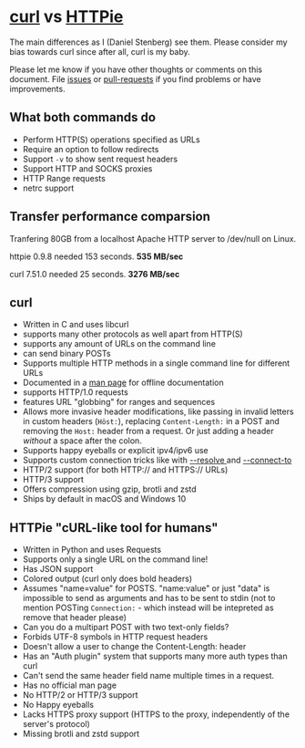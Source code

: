 # [curl](https://curl.haxx.se/) vs [HTTPie](https://github.com/jkbrzt/httpie)

The main differences as I (Daniel Stenberg) see them. Please consider my bias towards curl since after all, curl is my baby.

Please let me know if you have other thoughts or comments on this document. File [issues](https://github.com/bagder/docs/issues) or [pull-requests](https://github.com/bagder/docs/pulls) if you find problems or have improvements.

## What both commands do

- Perform HTTP(S) operations specified as URLs
- Require an option to follow redirects
- Support `-v` to show sent request headers
- Support HTTP and SOCKS proxies
- HTTP Range requests
- netrc support

## Transfer performance comparsion

Tranfering 80GB from a localhost Apache HTTP server to /dev/null on Linux.

httpie 0.9.8 needed 153 seconds. **535 MB/sec**

curl 7.51.0 needed 25 seconds. **3276 MB/sec**

## curl

- Written in C and uses libcurl
- supports many other protocols as well apart from HTTP(S)
- supports any amount of URLs on the command line
- can send binary POSTs
- Supports multiple HTTP methods in a single command line for different URLs
- Documented in a [man page](https://curl.haxx.se/docs/manpage.html) for offline documentation
- supports HTTP/1.0 requests
- features URL "globbing" for ranges and sequences
- Allows more invasive header modifications, like passing in invalid letters
  in custom headers (`Höst:`), replacing `Content-Length:` in a POST and removing
  the `Host:`  header from a request. Or just adding a header *without* a space
  after the colon.
- Supports happy eyeballs or explicit ipv4/ipv6 use
- Supports custom connection tricks like with [--resolve
  ](https://curl.haxx.se/docs/manpage.html#--resolve) and
  [--connect-to](https://curl.haxx.se/docs/manpage.html#--connect-to)
- HTTP/2 support (for both HTTP:// and HTTPS:// URLs)
- HTTP/3 support
- Offers compression using gzip, brotli and zstd
- Ships by default in macOS and Windows 10

## HTTPie "cURL-like tool for humans"

- Written in Python and uses Requests
- Supports only a single URL on the command line!
- Has JSON support
- Colored output (curl only does bold headers)
- Assumes "name=value" for POSTS. "name:value" or just "data" is impossible to
  send as arguments and has to be sent to stdin (not to mention POSTing
  `Connection:` - which instead will be intepreted as remove that header
  please)
- Can you do a multipart POST with two text-only fields?
- Forbids UTF-8 symbols in HTTP request headers
- Doesn't allow a user to change the Content-Length: header
- Has an "Auth plugin" system that supports many more auth types than curl
- Can't send the same header field name multiple times in a request.
- Has no official man page
- No HTTP/2 or HTTP/3 support
- No Happy eyeballs
- Lacks HTTPS proxy support (HTTPS to the proxy, independently of the server's protocol)
- Missing brotli and zstd support
